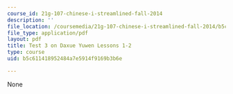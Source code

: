 ```yaml
---
course_id: 21g-107-chinese-i-streamlined-fall-2014
description: ''
file_location: /coursemedia/21g-107-chinese-i-streamlined-fall-2014/b5c611418952484a7e5914f9169b3b6e_MIT21G_107F14_Test_3.pdf
file_type: application/pdf
layout: pdf
title: Test 3 on Daxue Yuwen Lessons 1-2
type: course
uid: b5c611418952484a7e5914f9169b3b6e

---
```

None